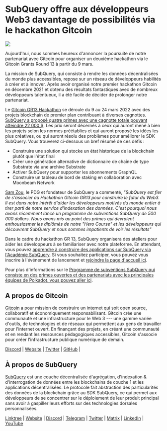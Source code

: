 # SubQuery offre aux développeurs Web3 davantage de possibilités via le hackathon Gitcoin

![](https://miro.medium.com/max/1400/0*LdQoekBCsctSL0Po)

Aujourd'hui, nous sommes heureux d'annoncer la poursuite de notre partenariat avec Gitcoin pour organiser un deuxième hackathon via le Gitcoin Grants Round 13 à partir du 9 mars.

La mission de SubQuery, qui consiste à rendre les données décentralisées du monde plus accessibles, repose sur un réseau de développeurs habilités à créer et à innover. Après avoir organisé notre premier hackathon Gitcoin en décembre 2021 et obtenu des résultats fantastiques avec de nombreux développeurs talentueux, il a été facile de décider de prolonger notre partenariat.

Le [Gitcoin GR13 Hackathon](https://gitcoin.co/hackathon/gr13/onboard) se déroule du 9 au 24 mars 2022 avec des projets blockchain de premier plan contribuant à diverses cagnottes. [SubQuery a proposé quatre primes avec une cagnotte totale pouvant atteindre 22 000 $](https://gitcoin.co/hackathon/gr13/?org=subquery). Les prix seront décernés à ceux qui auront mené à bien les projets selon les normes préétablies et qui auront proposé les idées les plus créatives, ou qui auront résolu des problèmes pour améliorer le SDK SubQuery. Vous trouverez ci-dessous un bref résumé de ces défis :

- Construire une solution qui stocke un état historique de la blockchain plutôt que l'état final
- Créer une génération alternative de dictionnaire de chaîne de type Substrate via une archive Substrate
- Activer SubQuery pour supporter les abonnements GraphQL
- Construire un tableau de bord de staking en collaboration avec Moonbeam Network

[Sam Zou](https://twitter.com/zoujialiu), le PDG et fondateur de SubQuery a commenté, _"SubQuery est fier de s'associer au Hackathon Gitcoin GR13 pour construire le futur du Web3. Il est dans notre intérêt d'aider les développeurs motivés du monde entier à tirer parti de notre service d'indexation des données. C'est pourquoi nous avons récemment lancé un programme de subventions SubQuery de 500 000 dollars. Nous avons mis au point des primes qui devraient enthousiasmer les diplômés de notre "Hero Course" et les développeurs qui découvrent SubQuery et nous sommes impatients de voir les résultats"_

Dans le cadre du hackathon GR 13, SubQuery organisera des ateliers pour aider les développeurs à se familiariser avec notre plateforme. En attendant, vous pouvez [apprendre à construire des applications sur SubQuery via l'Académie SubQuery](https://subquery.coassemble.com/unlock/dOKZW6O#/). Si vous souhaitez participer, vous pouvez vous inscrire à l'événement de lancement et [rejoindre la page d'accueil ici](https://gitcoin.co/hackathon/gr13/onboard).

Pour plus d'informations sur le [Programme de subventions SubQuery qui consiste en des primes ouvertes et des partenariats avec les principales équipes de Polkadot, vous pouvez aller ici](https://subquery.network/grants).

## A propos de Gitcoin

[Gitcoin](http://www.gitcoin.co) a pour mission de construire un internet qui soit open source, collaboratif et économiquement responsabilisant. Gitcoin crée une communauté et une infrastructure pour le Web 3 --- une gamme variée d'outils, de technologies et de réseaux qui permettent aux gens de travailler pour l'internet ouvert. En finançant des projets, en créant une communauté et en rendant les ressources pédagogiques accessibles, Gitcoin s'associe pour créer l'infrastructure publique numérique de demain.

[Discord](https://discord.gg/6PZUM3cFpz) | [Website](http://www.gitcoin.co) | [Twitter](https://twitter.com/gitcoin) | [GitHub](https://github.com/gitcoinco/) |

## À propos de SubQuery

[SubQuery](https://subquery.network) est une couche décentralisée d'agrégation, d'indexation & d'interrogation de données entre les blockchains de couche 1 et les applications décentralisées. Le protocole fait abstraction des particularités des données de la blockchain grâce au SDK SubQuery, ce qui permet aux développeurs de se concentrer sur le déploiement de leur produit principal sans avoir à gaspiller leurs efforts sur des technologies dorsales personnalisées.

​​[Linktree](https://linktr.ee/subquerynetwork) | [Website](https://subquery.network/) | [Discord](https://discord.com/invite/78zg8aBSMG) | [Telegram](https://t.me/subquerynetwork) | [Twitter](https://twitter.com/subquerynetwork) | [Matrix](https://matrix.to/#/#subquery:matrix.org) | [LinkedIn](https://www.linkedin.com/company/subquery) | [YouTube](https://www.youtube.com/channel/UCi1a6NUUjegcLHDFLr7CqLw)

